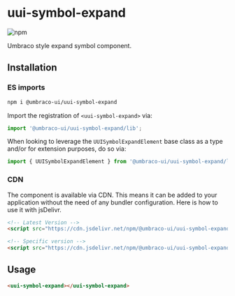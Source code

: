 # uui-symbol-expand

![npm](https://img.shields.io/npm/v/@umbraco-ui/uui-symbol-expand?logoColor=%231B264F)

Umbraco style expand symbol component.

## Installation

### ES imports

```zsh
npm i @umbraco-ui/uui-symbol-expand
```

Import the registration of `<uui-symbol-expand>` via:

```javascript
import '@umbraco-ui/uui-symbol-expand/lib';
```

When looking to leverage the `UUISymbolExpandElement` base class as a type and/or for extension purposes, do so via:

```javascript
import { UUISymbolExpandElement } from '@umbraco-ui/uui-symbol-expand/lib/uui-symbol-expand.element';
```

### CDN

The component is available via CDN. This means it can be added to your application without the need of any bundler configuration. Here is how to use it with jsDelivr.

```html
<!-- Latest Version -->
<script src="https://cdn.jsdelivr.net/npm/@umbraco-ui/uui-symbol-expand@latest/dist/uui-symbol-expand.min.js"></script>

<!-- Specific version -->
<script src="https://cdn.jsdelivr.net/npm/@umbraco-ui/uui-symbol-expand@X.X.X/dist/uui-symbol-expand.min.js"></script>
```

## Usage

```html
<uui-symbol-expand></uui-symbol-expand>
```
